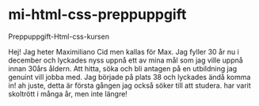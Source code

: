 # mi-html-css-preppuppgift
Preppuppgift-Html-css-kursen

Hej! Jag heter Maximiliano Cid men kallas för Max.
Jag fyller 30 år nu i december och lyckades nyss uppnå ett av mina mål som jag ville uppnå innan 30års åldern. Att hitta, söka och bli antagen på en utbildning jag genuint vill jobba med. Jag började på plats 38 och lyckades ändå komma in! ah juste, detta är första gången jag också söker till att studera. har varit skoltrött i många år, men inte längre!
